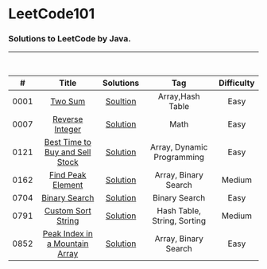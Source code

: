 <!--
 * @Author: your name
 * @Date: 2021-07-14 20:35:46
 * @LastEditTime: 2021-07-15 20:24:32
 * @LastEditors: your name
 * @Description: In User Settings Edit
 * @FilePath: \LeetCode101\README.md
-->
# LeetCode101
### Solutions to LeetCode by Java.
****
<br>

| #      | Title | Solutions | Tag | Difficulty | 
| ---------- | :-----------:  | :-----------: | :-----------:  | :-----------: |
| 0001 | [Two Sum](https://leetcode.com/problems/two-sum/) |[Soultion](algorithms/0001.Two-Sum.java)| Array,Hash Table | Easy |
| 0007 | [Reverse Integer](https://leetcode.com/problems/reverse-integer/) | [Solution](algorithms/0007.Reverse-Integer.java) | Math | Easy |
| 0121 | [Best Time to Buy and Sell Stock](https://leetcode.com/problems/best-time-to-buy-and-sell-stock/) | [Solution](algorithms/0121.Best-Time-to-Buy-and-Sell-Stock.java)| Array, Dynamic Programming | Easy |
| 0162 | [Find Peak Element](https://leetcode.com/problems/find-peak-element/)| [Solution](algorithms/0162.Find-Peak-Element.java)|Array, Binary Search | Medium |
| 0704 | [Binary Search](https://leetcode.com/problems/binary-search/) | [Solution](algorithms/0852.Peak-index-in-a-Mountain-Array.java)| Binary Search | Easy |
| 0791 | [Custom Sort String](https://leetcode.com/problems/custom-sort-string/) | [Solution](algorithms/0791.Custom-Sort-String.java)| Hash Table, String, Sorting | Medium|
| 0852 | [Peak Index in a Mountain Array](https://leetcode.com/problems/peak-index-in-a-mountain-array/)  |[Solution](algorithms/0704.Binary-Search.java) |Array, Binary Search | Easy |

